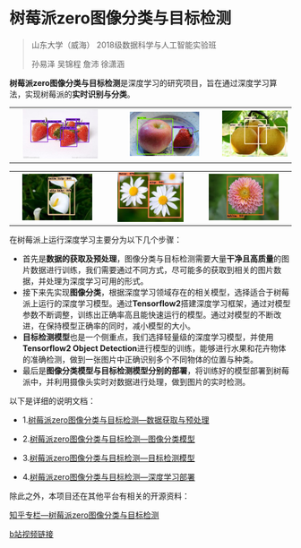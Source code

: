 # 树莓派zero图像分类与目标检测

> 山东大学（威海） 2018级数据科学与人工智能实验班
>
> 孙易泽 吴锦程 詹沛 徐潇涵

**树莓派zero图像分类与目标检测**是深度学习的研究项目，旨在通过深度学习算法，实现树莓派的**实时识别与分类**。

<table>
    <tr>
        <td ><center><img src="Document/image/img01.jpg"  width="80%"> </center></td>
        <td ><center><img src="Document/image/img02.jpg"  width="70%"></center></td>
        <td ><center><img src="Document/image/img03.jpg"  width="100%"></center></td>
    </tr>
</table>

<table>
    <tr>
        <td ><center><img src="Document/image/img04.jpg"  width="80%"> </center></td>
        <td ><center><img src="Document/image/img05.jpg"  width="80%"></center></td>
        <td ><center><img src="Document/image/img06.jpg"  width="80%"></center></td>
    </tr>
</table>

在树莓派上运行深度学习主要分为以下几个步骤：

+ 首先是**数据的获取及预处理**，图像分类与目标检测需要大量**干净且高质量**的图片数据进行训练，我们需要通过不同方式，尽可能多的获取到相关的图片数据，并处理为深度学习可用的形式。
+ 接下来先实现**图像分类**，根据深度学习领域存在的相关模型，选择适合于树莓派上运行的深度学习模型。通过**Tensorflow2**搭建深度学习框架，通过对模型参数不断调整，训练出正确率高且能快速运行的模型。通过对模型的不断改进，在保持模型正确率的同时，减小模型的大小。
+ **目标检测模型**也是一个侧重点，我们选择轻量级的深度学习模型，并使用**Tensorflow2 Object Detection**进行模型的训练，能够进行水果和花卉物体的准确检测，做到一张图片中正确识别多个不同物体的位置与种类。
+ 最后是**图像分类模型与目标检测模型分别的部署**，将训练好的模型部署到树莓派中，并利用摄像头实时对数据进行处理，做到图片的实时检测。

以下是详细的说明文档：

+ 1.[树莓派zero图像分类与目标检测—数据获取与预处理](https://github.com/Sun-Yize-SDUWH/Deep-Learning-On-Raspberry-Pi-Zero/blob/master/Document/part1.md)

+ 2.[树莓派zero图像分类与目标检测—图像分类模型](https://github.com/Sun-Yize-SDUWH/Deep-Learning-On-Raspberry-Pi-Zero/blob/master/Document/part2.md)

+ 3.[树莓派zero图像分类与目标检测—目标检测模型](https://github.com/Sun-Yize-SDUWH/Deep-Learning-On-Raspberry-Pi-Zero/blob/master/Document/part3.md)

+ 4.[树莓派zero图像分类与目标检测—深度学习部署](https://github.com/Sun-Yize-SDUWH/Deep-Learning-On-Raspberry-Pi-Zero/blob/master/Document/part4.md)

除此之外，本项目还在其他平台有相关的开源资料：

[知乎专栏—树莓派zero图像分类与目标检测](https://www.zhihu.com/column/c_1326223429637902336)

[b站视频链接](https://www.bilibili.com/video/BV12a4y1n7MW)

